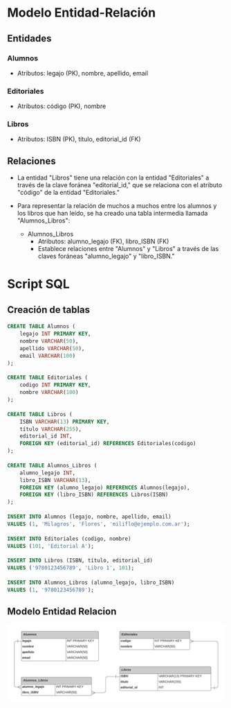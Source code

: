# Modelo Entidad-Relación

## Entidades

### Alumnos
- Atributos: legajo (PK), nombre, apellido, email

### Editoriales
- Atributos: código (PK), nombre

### Libros
- Atributos: ISBN (PK), título, editorial_id (FK)

## Relaciones

- La entidad "Libros" tiene una relación con la entidad "Editoriales" a través de la clave foránea "editorial_id," que se relaciona con el atributo "código" de la entidad "Editoriales."

- Para representar la relación de muchos a muchos entre los alumnos y los libros que han leído, se ha creado una tabla intermedia llamada "Alumnos_Libros":
  - Alumnos_Libros
    - Atributos: alumno_legajo (FK), libro_ISBN (FK)
    - Establece relaciones entre "Alumnos" y "Libros" a través de las claves foráneas "alumno_legajo" y "libro_ISBN."


# Script SQL

## Creación de tablas

```sql
CREATE TABLE Alumnos (
    legajo INT PRIMARY KEY,
    nombre VARCHAR(50),
    apellido VARCHAR(50),
    email VARCHAR(100)
);

CREATE TABLE Editoriales (
    codigo INT PRIMARY KEY,
    nombre VARCHAR(100)
);

CREATE TABLE Libros (
    ISBN VARCHAR(13) PRIMARY KEY,
    título VARCHAR(255),
    editorial_id INT,
    FOREIGN KEY (editorial_id) REFERENCES Editoriales(codigo)
);

CREATE TABLE Alumnos_Libros (
    alumno_legajo INT,
    libro_ISBN VARCHAR(13),
    FOREIGN KEY (alumno_legajo) REFERENCES Alumnos(legajo),
    FOREIGN KEY (libro_ISBN) REFERENCES Libros(ISBN)
);

INSERT INTO Alumnos (legajo, nombre, apellido, email)
VALUES (1, 'Milagros', 'Flores', 'miliflo@ejemplo.com.ar');

INSERT INTO Editoriales (codigo, nombre)
VALUES (101, 'Editorial A');

INSERT INTO Libros (ISBN, título, editorial_id)
VALUES ('9780123456789', 'Libro 1', 101);

INSERT INTO Alumnos_Libros (alumno_legajo, libro_ISBN)
VALUES (1, '9780123456789');


```

## Modelo Entidad Relacion

![ImagenDiagramaEntidadRelacion](Tp3_BDD.png)

